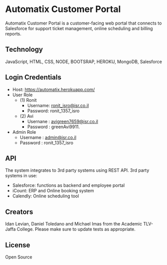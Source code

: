 # Automatix Customer Portal
Automatix Customer Portal is a customer-facing web portal that connects to Salesforce for support ticket management, online scheduling and billing reports.

## Technology

JavaScript, HTML, CSS, NODE, BOOTSRAP, HEROKU, MongoDB, Salesforce

## Login Credentials

- Host: https://automatix.herokuapp.com/
- User Role
  - (1) Ronit
    - Username: ronit_isro@isr.co.il
    - Password: ronit_1357_isro
  - (2) Avi
    - Usernane : avigreen7659@isr.co.il
    - Password : greenAvi9911.
- Admin Role
  - Username : admin@isr.co.il
  - Password : ronit_1357_isro

## API

The system integrates to 3rd party systems using REST API. 3rd party systems in use:

- Salesforce: functions as backend and employee portal
- iCount: ERP and Online booking system
- Calendly: Online scheduling tool

## Creators

Idan Levian, Daniel Toledano and Michael Imas from the Academic TLV-Jaffa College.
Please make sure to update tests as appropriate.

## License

Open Source